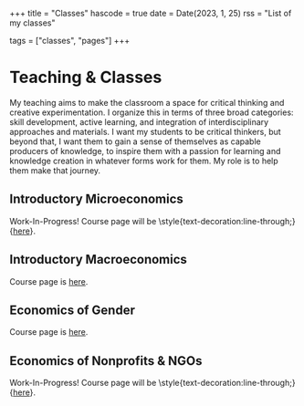 +++
title = "Classes"
hascode = true
date = Date(2023, 1, 25)
rss = "List of my classes"

tags = ["classes", "pages"]
+++


# Teaching & Classes

My teaching aims to make the classroom a space for critical thinking and creative experimentation.
I organize this in terms of three broad categories: skill development, active learning, and integration of interdisciplinary approaches and materials.
I want my students to be critical thinkers, but beyond that, I want them to gain a sense of themselves as capable producers of knowledge, to inspire them with a passion for learning and knowledge creation in whatever forms work for them.
My role is to help them make that journey.

## Introductory Microeconomics
Work-In-Progress! Course page will be \style{text-decoration:line-through;}{[here](https://intromicro.charusheela.org)}.

## Introductory Macroeconomics
Course page is [here](https://intromacro.charusheela.org).

## Economics of Gender
Course page is [here](https://econgender.charusheela.org).

## Economics of Nonprofits & NGOs
Work-In-Progress! Course page will be \style{text-decoration:line-through;}{[here](https://econngos.charusheela.org)}.
